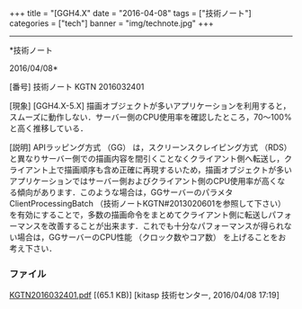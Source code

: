 ﻿+++
title = "[GGH4.X"
date = "2016-04-08"
tags = ["技術ノート"]
categories = ["tech"]
banner = "img/technote.jpg"
+++

-----------------------------------------------------------------------------------------------------------------------------

*技術ノート

2016/04/08*


[番号]
技術ノート KGTN 2016032401

[現象]
[GGH4.X-5.X]
描画オブジェクトが多いアプリケーションを利用すると，スムーズに動作しない．サーバー側のCPU使用率を確認したところ，70～100%
と高く推移している．

[説明]
APIラッピング方式 （GG） は，スクリーンスクレイピング方式 （RDS）
と異なりサーバー側での描画内容を間引くことなくクライアント側へ転送し，クライアント上で描画順序も含め正確に再現するいため，描画オブジェクトが多いアプリケーションではサーバー側およびクライアント側のCPU使用率が高くなる傾向があります．このような場合は，GGサーバーのパラメタ
ClientProcessingBatch （技術ノートKGTN#2013020601を参照して下さい）
を有効にすることで，多数の描画命令をまとめてクライアント側に転送しパフォーマンスを改善することが出来ます．これでも十分なパフォーマンスが得られない場合は，GGサーバーのCPU性能
（クロック数やコア数） を上げることをお考え下さい．


### ファイル

 
 


[KGTN2016032401.pdf](http://techreport.kitasp.net/attachments/download/2517/KGTN2016032401.pdf)
 [(65.1 KB)] [kitasp 技術センター, 2016/04/08
17:19]


 


 

